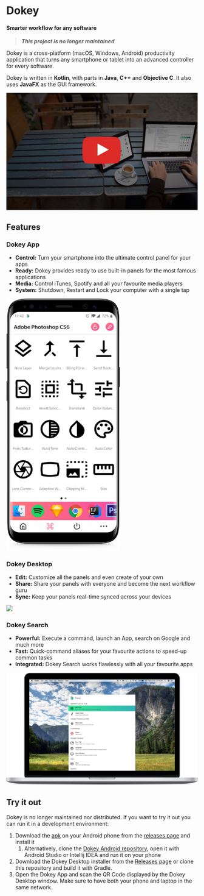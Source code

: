 # Dokey
#### Smarter workflow for any software

> **_This project is no longer maintained_**

Dokey is a cross-platform (macOS, Windows, Android) productivity application that
turns any smartphone or tablet into an advanced controller for every software.

Dokey is written in **Kotlin**, with parts in **Java**, **C++** and 
**Objective C**. It also uses **JavaFX** as the GUI framework.

[![Watch the video](art/cover.jpg)](https://www.youtube.com/watch?v=EQjjOt5CJX8)

## Features

### Dokey App
- **Control:** Turn your smartphone into the ultimate control panel for your apps
- **Ready:** Dokey provides ready to use built-in panels for the most famous applications
- **Media:** Control iTunes, Spotify and all your favourite media players
- **System:** Shutdown, Restart and Lock your computer with a single tap

<img src="art/phone.png" width="300"/>


### Dokey Desktop

- **Edit:** Customize all the panels and even create of your own
- **Share:** Share your panels with everyone and become the next workflow guru
- **Sync:** Keep your panels real-time synced across your devices

![](art/desktop.gif)


### Dokey Search
- **Powerful:** Execute a command, launch an App, search on Google and much more
- **Fast:** Quick-command aliases for your favourite actions to speed-up common tasks
- **Integrated:** Dokey Search works flawlessly with all your favourite apps

![](art/search.png)


## Try it out
Dokey is no longer maintained nor distributed. If you want to try it out you can run it in a development environment:

1. Download the [apk](https://github.com/arabello/dokey-android/releases/download/v0.2.0-beta/dokey-v0.2.0-beta.apk) on 
your Android phone from the [releases page](https://github.com/arabello/dokey-android/releases) and install it
    1. Alternatively, clone the [Dokey Android repository](https://github.com/arabello/dokey-android), open it with Android Studio or Intellij IDEA and run it on your phone
2. Download the Dokey Desktop installer from the [Releases page](https://github.com/federico-terzi/dokey-desktop/releases) or clone this repository and build it with Gradle.
3. Open the Dokey App and scan the QR Code displayed by the Dokey Desktop window. Make sure to have both your phone and laptop
in the same network.